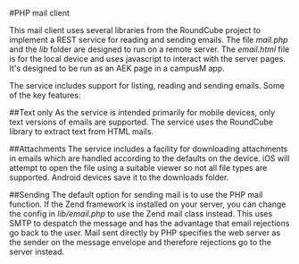 #PHP mail client

This mail client uses several libraries from the RoundCube project to implement a REST service for reading and sending emails. The file *mail.php* and the *lib* folder are designed to run on a remote server. The *email.html* file is for the local device and uses javascript to interact with the server pages. It's designed to be run as an AEK page in a campusM app.

The service includes support for listing, reading and sending emails. Some of the key features:

##Text only
As the service is intended primarily for mobile devices, only text versions of emails are supported. The service uses the RoundCube library to extract text from HTML mails.

##Attachments
The service includes a facility for downloading attachments in emails which are handled according to the defaults on the device. iOS will attempt to open the file using a suitable viewer so not all file types are supported. Android devices save it to the downloads folder.

##Sending
The default option for sending mail is to use the PHP mail function. If the Zend framework is installed on your server, you can change the config in *lib/email.php* to use the Zend mail class instead. This uses SMTP to despatch the message and has the advantage that email rejections go back to the user. Mail sent directly by PHP specifies the web server as the sender on the message envelope and therefore rejections go to the server instead.
